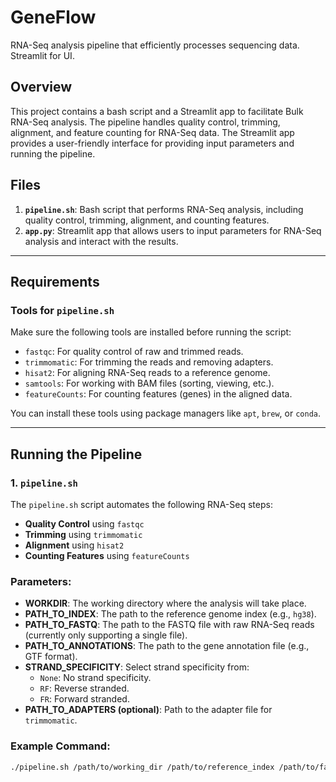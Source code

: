 # GeneFlow
RNA-Seq analysis pipeline that efficiently processes sequencing data. Streamlit for UI.


## Overview

This project contains a bash script and a Streamlit app to facilitate Bulk RNA-Seq analysis. The pipeline handles quality control, trimming, alignment, and feature counting for RNA-Seq data. The Streamlit app provides a user-friendly interface for providing input parameters and running the pipeline.

## Files

1. **`pipeline.sh`**: Bash script that performs RNA-Seq analysis, including quality control, trimming, alignment, and counting features.
2. **`app.py`**: Streamlit app that allows users to input parameters for RNA-Seq analysis and interact with the results.

---

## Requirements

### Tools for `pipeline.sh`

Make sure the following tools are installed before running the script:

- `fastqc`: For quality control of raw and trimmed reads.
- `trimmomatic`: For trimming the reads and removing adapters.
- `hisat2`: For aligning RNA-Seq reads to a reference genome.
- `samtools`: For working with BAM files (sorting, viewing, etc.).
- `featureCounts`: For counting features (genes) in the aligned data.

You can install these tools using package managers like `apt`, `brew`, or `conda`.

---

## Running the Pipeline

### 1. `pipeline.sh`

The `pipeline.sh` script automates the following RNA-Seq steps:
- **Quality Control** using `fastqc`
- **Trimming** using `trimmomatic`
- **Alignment** using `hisat2`
- **Counting Features** using `featureCounts`

### Parameters:

- **WORKDIR**: The working directory where the analysis will take place.
- **PATH_TO_INDEX**: The path to the reference genome index (e.g., `hg38`).
- **PATH_TO_FASTQ**: The path to the FASTQ file with raw RNA-Seq reads (currently only supporting a single file).
- **PATH_TO_ANNOTATIONS**: The path to the gene annotation file (e.g., GTF format).
- **STRAND_SPECIFICITY**: Select strand specificity from:
  - `None`: No strand specificity.
  - `RF`: Reverse stranded.
  - `FR`: Forward stranded.
- **PATH_TO_ADAPTERS (optional)**: Path to the adapter file for `trimmomatic`.

### Example Command:

```bash
./pipeline.sh /path/to/working_dir /path/to/reference_index /path/to/fastq /path/to/annotations RF /path/to/adapters

